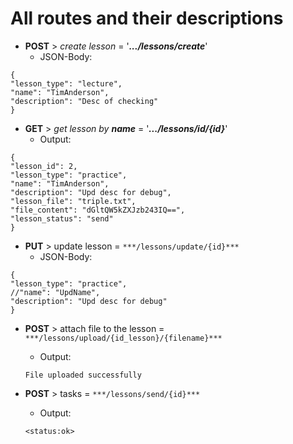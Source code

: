 # All routes and their descriptions

- **POST** > _create lesson_ = '***.../lessons/create***'
  - JSON-Body:
```
{
"lesson_type": "lecture",
"name": "TimAnderson",
"description": "Desc of checking"
}
```

- **GET** > _get lesson by **name**_ = '***.../lessons/id/{id}***'
  - Output:
```
{
"lesson_id": 2,
"lesson_type": "practice",
"name": "TimAnderson",
"description": "Upd desc for debug",
"lesson_file": "triple.txt",
"file_content": "dGltQW5kZXJzb243IQ==",
"lesson_status": "send"
}
```
  
- **PUT** > update lesson = `***/lessons/update/{id}***`
  + JSON-Body:
```
{
"lesson_type": "practice",
//"name": "UpdName",
"description": "Upd desc for debug"
}
```

- **POST** > attach file to the lesson = `***/lessons/upload/{id_lesson}/{filename}***`
  + Output:
  ```
  File uploaded successfully
  ```
  
- **POST** > tasks = `***/lessons/send/{id}***`
  + Output:
  ```
  <status:ok>
  ```